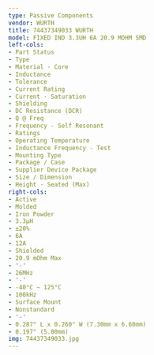 ```yaml
---
type: Passive Components
vendor: WURTH
title: 74437349033 WURTH
model: FIXED IND 3.3UH 6A 20.9 MOHM SMD
left-cols:
- Part Status
- Type
- Material - Core
- Inductance
- Tolerance
- Current Rating
- Current - Saturation
- Shielding
- DC Resistance (DCR)
- Q @ Freq
- Frequency - Self Resonant
- Ratings
- Operating Temperature
- Inductance Frequency - Test
- Mounting Type
- Package / Case
- Supplier Device Package
- Size / Dimension
- Height - Seated (Max)
right-cols:
- Active
- Molded
- Iron Powder
- 3.3µH
- ±20%
- 6A
- 12A
- Shielded
- 20.9 mOhm Max
- '-'
- 26MHz
- '-'
- -40°C ~ 125°C
- 100kHz
- Surface Mount
- Nonstandard
- '-'
- 0.287" L x 0.260" W (7.30mm x 6.60mm)
- 0.197" (5.00mm)
img: 74437349033.jpg
---
```

